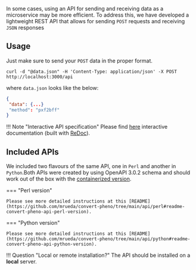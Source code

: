 In some cases, using an API for sending and receiving data as a microservice may be more efficient. To address this, we have developed a lightweight REST API that allows for sending `POST` requests and receiving `JSON` responses

## Usage

Just make sure to send your `POST` data in the proper format. 

`curl -d "@data.json" -H 'Content-Type: application/json' -X POST http://localhost:3000/api`

where `data.json` looks like the below:

```json
{
 "data": {...}
 "method": "pxf2bff"
}
```

!!! Note "Interactive API specification"
    Please find [here](redoc-static.html) interactive documentation (built with [ReDoc](https://redocly.github.io/redoc/)).

## Included APIs

We included two flavours of the same API, one in `Perl` and another in `Python`.Both APIs were created by using OpenAPI 3.0.2 schema and should work out of the box with the [containerized version](https://github.com/mrueda/convert-pheno#containerized).

=== "Perl version"

    Please see more detailed instructions at this [README](https://github.com/mrueda/convert-pheno/tree/main/api/perl#readme-convert-pheno-api-perl-version).

=== "Python version"

    Please see more detailed instructions at this [README](https://github.com/mrueda/convert-pheno/tree/main/api/python#readme-convert-pheno-api-python-version).

!!! Question "Local or remote installation?"
    The API should be installed on a **local** server.
